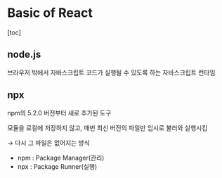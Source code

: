 # Basic of React

[toc]

## node.js

브라우저 밖에서 자바스크립트 코드가 실행될 수 있도록 하는 자바스크립트 런타임



## npx

npm의 5.2.0 버전부터 새로 추가된 도구

모듈을 로컬에 저장하지 않고, 매번 최신 버전의 파일만 임시로 불러와 실행시킴

→ 다시 그 파일은 없어지는 방식

- npm : Package Manager(관리)
- npx : Package Runner(실행)